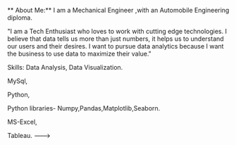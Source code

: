 ** About Me:**
I am a Mechanical Engineer ,with an Automobile Engineering diploma.

"I am  a Tech Enthusiast who loves to work with cutting edge technologies.
I believe that data tells us more than just numbers, it helps us to understand our users and their desires. I want to pursue data analytics because I want the business to use data to maximize their value."


  Skills:
Data Analysis,
Data Visualization.

MySql,

Python,

Python libraries- Numpy,Pandas,Matplotlib,Seaborn.

MS-Excel,

Tableau.
--->
